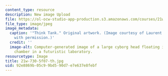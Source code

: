 ```yaml
---
content_type: resource
description: New image Upload
file: https://ol-ocw-studio-app-production.s3.amazonaws.com/courses/21w-730-5-writing-on-contemporary-issues-imagining-the-future-fall-2007/92e8869b05c99bd590d7e7e637e8febf_21w-730-5f07-th.jpg
file_type: image/jpeg
image_metadata:
  caption: '"Think Tank." Original artwork. (Image courtesy of Laurent Alquier. Used
    with permission.)'
  credit: ''
  image-alt: Computer-generated image of a large cyborg head floating in a cylindrical
    chamber in a futuristic laboratory.
resourcetype: Image
title: 21w-730-5f07-th.jpg
uid: 92e8869b-05c9-9bd5-90d7-e7e637e8febf
---
```

